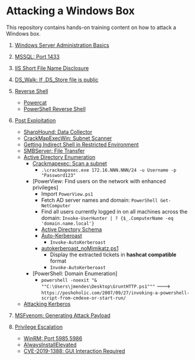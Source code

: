 # Attacking a Windows Box

This repository contains hands-on training content on how to attack a Windows box.

1. [Windows Server Administration Basics](windows_server_administration_basics/README.md)
2. [MSSQL: Port 1433](mssql_1443/README.md)
3. [IIS Short File Name Disclosure](iis/README.md)
4. [DS_Walk: If .DS_Store file is public](ds_walk/README.md)
5. [Reverse Shell]()
   * [Powercat](reverse_shell/reverse_shell_powercat/README.md)
   * [PowerShell Reverse Shell](reverse_shel/powershell_reverse_shell/README.md)
6. [Post Exploitation](windows_post_exploitation/README.md)
   
   * [SharpHound: Data Collector](windows_post_exploitation/sharphound/README.md)
   * [CrackMapExecWin: Subnet Scanner](windows_post_exploitation/crackmapexecwin/README.md)
   * [Getting Indirect Shell in Restricted Environment](windows_post_exploitation/indirect_shell/README.md)
   * [SMBServer: File Transfer](windows_post_exploitation/file_transfer_smbserver/README.md)
   * [Active Directory Enumeration](windows_post_exploitation/active_directory_enumeration/README.md)
     * [Crackmapexec: Scan a subnet](https://info.varonis.com/hubfs/docs/whitepapers/en/ebook_pen_testing_031317.pdf?hsLang=en)
       * `.\crackmapexec.exe 172.16.NNN.NNN/24 -u Username -p "Password123"`
     * [PowerView: Find users on the network with enhanced privileges]
       * Import `PowerView.ps1`
       * Fetch AD server names and domain: `PowerShell Get-NetComputer`
       * Find all users currently logged in on all machines across the domain: `Invoke-UserHunter | ? {$_.ComputerName -eq 'domain.name.local'}`
       * [Active Directory Schema](https://docs.microsoft.com/en-gb/windows/win32/adschema/c-organizationalperson?redirectedfrom=MSDN)
       * [Auto-Kerberoast](https://github.com/xan7r/kerberoast)
         * `Invoke-AutoKerberoast`
       * [autokerberoast_noMimikatz.ps1](https://github.com/xan7r/kerberoast/blob/master/autokerberoast_noMimikatz.ps1)
         * Display the extracted tickets in **hashcat compatible** format
         * `Invoke-AutoKerberoast`
     * [PowerShell: Domain Enumeration]
       * `powershell -noexit "& ""C:\Users\jmendes\Desktop\GruntHTTP.ps1"""` ---> `https://poshoholic.com/2007/09/27/invoking-a-powershell-script-from-cmdexe-or-start-run/`
   * [Attacking Kerberos](windows_post_exploitation/attacking_kerberos/README.md)

7. [MSFvenom: Generating Attack Payload](generating_attack_payload/README.md)
8. [Privilege Escalation](privilege_escalation/README.md)
   * [WinRM: Port 5985,5986](privilege_escalation/winrm_5985/README.md)
   * [AlwaysInstallElevated](privilege_escalation/alwaysinstallelevated/README.md)
   * [CVE-2019-1388: GUI Interaction Required](https://github.com/jas502n/CVE-2019-1388)
